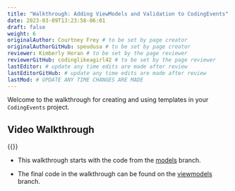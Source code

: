 ```yaml
---
title: "Walkthrough: Adding ViewModels and Validation to CodingEvents"
date: 2023-03-09T13:23:58-06:01
draft: false
weight: 6
originalAuthor: Courtney Frey # to be set by page creator
originalAuthorGitHub: speudusa # to be set by page creator
reviewer: Kimberly Horan # to be set by the page reviewer
reviewerGitHub: codinglikeagirl42 # to be set by the page reviewer
lastEditor: # update any time edits are made after review
lastEditorGitHub: # update any time edits are made after review
lastMod: # UPDATE ANY TIME CHANGES ARE MADE
---
```


Welcome to the walkthrough for creating and using templates in your `CodingEvents` project.

## Video Walkthrough

{{<youtube UW7nPRBNeRY>}}

<!-- TODO: Link to models video walkthrough -->
- This walkthrough starts with the code from the [models](https://github.com/LaunchCodeEducation/CodingEvents/tree/models) branch.

- The final code in the walkthrough can be found on the [viewmodels](https://github.com/LaunchCodeEducation/CodingEvents/tree/viewmodels) branch.
